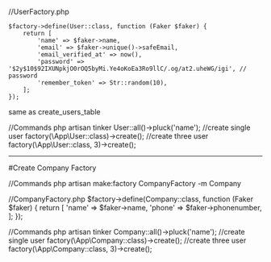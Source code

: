 //UserFactory.php 
```
$factory->define(User::class, function (Faker $faker) {
    return [
        'name' => $faker->name,
        'email' => $faker->unique()->safeEmail,
        'email_verified_at' => now(),
        'password' => '$2y$10$92IXUNpkjO0rOQ5byMi.Ye4oKoEa3Ro9llC/.og/at2.uheWG/igi', // password
        'remember_token' => Str::random(10),
    ];
});
```
same as create_users_table

//Commands
php artisan tinker
User::all()->pluck('name');
//create single user
factory(\App\User::class)->create();
//create three user
factory(\App\User::class, 3)->create();

-----------
#Create Company Factory

//Commands
php artisan make:factory CompanyFactory -m Company

//CompanyFactory.php
$factory->define(Company::class, function (Faker $faker) {
    return [
        'name' => $faker->name,
        'phone' => $faker->phonenumber,
    ];
});

//Commands
php artisan tinker
Company::all()->pluck('name');
//create single user
factory(\App\Company::class)->create();
//create three user
factory(\App\Company::class, 3)->create();
